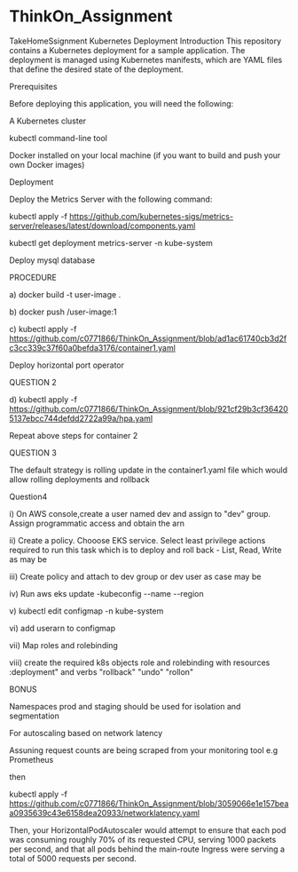# ThinkOn_Assignment
TakeHomeSsignment
Kubernetes Deployment
Introduction
This repository contains a Kubernetes deployment for a sample application. The deployment is managed using Kubernetes manifests, which are YAML files that define the desired state of the deployment.

Prerequisites

Before deploying this application, you will need the following:

A Kubernetes cluster

kubectl command-line tool

Docker installed on your local machine (if you want to build and push your own Docker images)


Deployment

Deploy the Metrics Server with the following command:

kubectl apply -f https://github.com/kubernetes-sigs/metrics-server/releases/latest/download/components.yaml

kubectl get deployment metrics-server -n kube-system

Deploy mysql database

  
PROCEDURE

a) docker build -t user-image .

b) docker push <docker-hub-registry>/user-image:1

c) kubectl apply -f https://github.com/c0771866/ThinkOn_Assignment/blob/ad1ac61740cb3d2fc3cc339c37f60a0befda3176/container1.yaml

Deploy horizontal port operator

QUESTION 2

d) kubectl apply -f https://github.com/c0771866/ThinkOn_Assignment/blob/921cf29b3cf364205137ebcc744defdd2722a99a/hpa.yaml

Repeat above steps for container 2

QUESTION 3

The default strategy is rolling update in the container1.yaml file which would allow  rolling deployments and rollback

Question4

i) On AWS console,create a user named dev and assign to "dev" group. Assign programmatic access and obtain the arn

ii) Create a policy. Chooose EKS service. Select least privilege actions required to run this task which is to deploy and roll back - List, Read, Write as may be

iii) Create policy and attach to dev group or dev user as case may be

iv) Run aws eks update -kubeconfig --name<cllustername> --region<regionName>

v) kubectl edit configmap -n kube-system

vi) add userarn to configmap

vii) Map roles and rolebinding

viii) create the required k8s objects role and rolebinding with resources :deployment" and verbs "rollback" "undo" "rollon"

BONUS
  
Namespaces prod and staging should be used for isolation and segmentation


For autoscaling based on network latency

Assuning request counts are being scraped from your monitoring tool e.g Prometheus

then

kubectl apply -f https://github.com/c0771866/ThinkOn_Assignment/blob/3059066e1e157beaa0935639c43e6158dea20933/networklatency.yaml

Then, your HorizontalPodAutoscaler would attempt to ensure that each pod was consuming roughly 70% of its requested CPU, serving 1000 packets per second, and that all pods behind the main-route Ingress were serving a total of 5000 requests per second.
